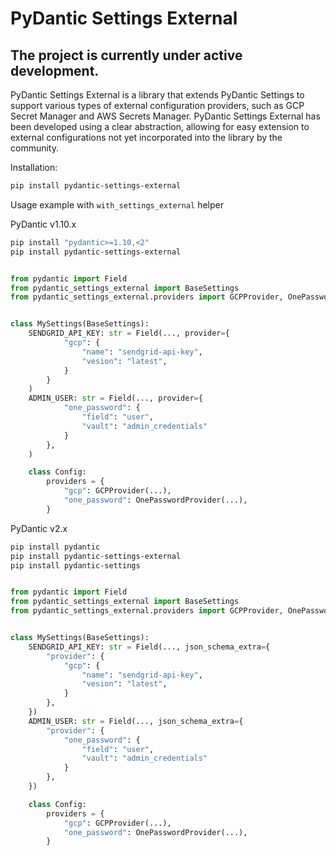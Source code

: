 # PyDantic Settings External

## The project is currently under active development.

PyDantic Settings External is a library that extends PyDantic Settings to support various types of external configuration providers, such as GCP Secret Manager and AWS Secrets Manager. PyDantic Settings External has been developed using a clear abstraction, allowing for easy extension to external configurations not yet incorporated into the library by the community.

Installation:

```bash
pip install pydantic-settings-external
```

Usage example with `with_settings_external` helper

PyDantic v1.10.x

```bash
pip install "pydantic>=1.10,<2"
pip install pydantic-settings-external
```

```python

from pydantic import Field
from pydantic_settings_external import BaseSettings
from pydantic_settings_external.providers import GCPProvider, OnePasswordProvider


class MySettings(BaseSettings):
    SENDGRID_API_KEY: str = Field(..., provider={
            "gcp": {
                "name": "sendgrid-api-key",
                "vesion": "latest",
            }
        }
    )
    ADMIN_USER: str = Field(..., provider={
            "one_password": {
                "field": "user",
                "vault": "admin_credentials"
            }
        },
    )

    class Config:
        providers = {
            "gcp": GCPProvider(...),
            "one_password": OnePasswordProvider(...),
        }

```

PyDantic v2.x

```bash
pip install pydantic
pip install pydantic-settings-external
pip install pydantic-settings
```

```python

from pydantic import Field
from pydantic_settings_external import BaseSettings
from pydantic_settings_external.providers import GCPProvider, OnePasswordProvider


class MySettings(BaseSettings):
    SENDGRID_API_KEY: str = Field(..., json_schema_extra={
        "provider": {
            "gcp": {
                "name": "sendgrid-api-key",
                "vesion": "latest",
            }
        },
    })
    ADMIN_USER: str = Field(..., json_schema_extra={
        "provider": {
            "one_password": {
                "field": "user",
                "vault": "admin_credentials"
            }
        },
    })

    class Config:
        providers = {
            "gcp": GCPProvider(...),
            "one_password": OnePasswordProvider(...),
        }

```
